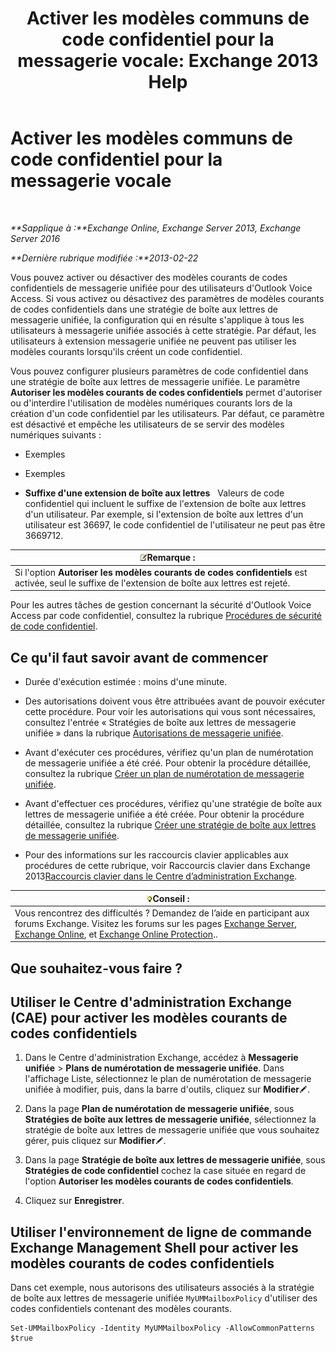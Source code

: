 ﻿---
title: 'Activer les modèles communs de code confidentiel pour la messagerie vocale: Exchange 2013 Help'
TOCTitle: Activer les modèles communs de code confidentiel pour la messagerie vocale
ms:assetid: 9940a8c2-f576-4089-ab96-8b318ad3da0f
ms:mtpsurl: https://technet.microsoft.com/fr-fr/library/JJ673546(v=EXCHG.150)
ms:contentKeyID: 50555449
ms.date: 05/23/2018
mtps_version: v=EXCHG.150
ms.translationtype: MT
---

# Activer les modèles communs de code confidentiel pour la messagerie vocale

 

_**Sapplique à :**Exchange Online, Exchange Server 2013, Exchange Server 2016_

_**Dernière rubrique modifiée :**2013-02-22_

Vous pouvez activer ou désactiver des modèles courants de codes confidentiels de messagerie unifiée pour des utilisateurs d'Outlook Voice Access. Si vous activez ou désactivez des paramètres de modèles courants de codes confidentiels dans une stratégie de boîte aux lettres de messagerie unifiée, la configuration qui en résulte s'applique à tous les utilisateurs à messagerie unifiée associés à cette stratégie. Par défaut, les utilisateurs à extension messagerie unifiée ne peuvent pas utiliser les modèles courants lorsqu'ils créent un code confidentiel.

Vous pouvez configurer plusieurs paramètres de code confidentiel dans une stratégie de boîte aux lettres de messagerie unifiée. Le paramètre **Autoriser les modèles courants de codes confidentiels** permet d'autoriser ou d'interdire l'utilisation de modèles numériques courants lors de la création d'un code confidentiel par les utilisateurs. Par défaut, ce paramètre est désactivé et empêche les utilisateurs de se servir des modèles numériques suivants :

  - Exemples

  - Exemples

  - **Suffixe d'une extension de boîte aux lettres**   Valeurs de code confidentiel qui incluent le suffixe de l'extension de boîte aux lettres d'un utilisateur. Par exemple, si l'extension de boîte aux lettres d'un utilisateur est 36697, le code confidentiel de l'utilisateur ne peut pas être 3669712.

<table>
<thead>
<tr class="header">
<th><img src="images/JJ159664.note(EXCHG.150).gif" title="Remarque" alt="Remarque" />Remarque :</th>
</tr>
</thead>
<tbody>
<tr class="odd">
<td>Si l'option <strong>Autoriser les modèles courants de codes confidentiels</strong> est activée, seul le suffixe de l'extension de boîte aux lettres est rejeté.</td>
</tr>
</tbody>
</table>


Pour les autres tâches de gestion concernant la sécurité d'Outlook Voice Access par code confidentiel, consultez la rubrique [Procédures de sécurité de code confidentiel](pin-security-procedures-exchange-2013-help.md).

## Ce qu'il faut savoir avant de commencer

  - Durée d'exécution estimée : moins d'une minute.

  - Des autorisations doivent vous être attribuées avant de pouvoir exécuter cette procédure. Pour voir les autorisations qui vous sont nécessaires, consultez l'entrée « Stratégies de boîte aux lettres de messagerie unifiée » dans la rubrique [Autorisations de messagerie unifiée](unified-messaging-permissions-exchange-2013-help.md).

  - Avant d'exécuter ces procédures, vérifiez qu'un plan de numérotation de messagerie unifiée a été créé. Pour obtenir la procédure détaillée, consultez la rubrique [Créer un plan de numérotation de messagerie unifiée](create-a-um-dial-plan-exchange-2013-help.md).

  - Avant d'effectuer ces procédures, vérifiez qu'une stratégie de boîte aux lettres de messagerie unifiée a été créée. Pour obtenir la procédure détaillée, consultez la rubrique [Créer une stratégie de boîte aux lettres de messagerie unifiée](create-a-um-mailbox-policy-exchange-2013-help.md).

  - Pour des informations sur les raccourcis clavier applicables aux procédures de cette rubrique, voir Raccourcis clavier dans Exchange 2013[Raccourcis clavier dans le Centre d’administration Exchange](keyboard-shortcuts-in-the-exchange-admin-center-exchange-online-protection-help.md).

<table>
<thead>
<tr class="header">
<th><img src="images/Bb125224.tip(EXCHG.150).gif" title="Conseil" alt="Conseil" />Conseil :</th>
</tr>
</thead>
<tbody>
<tr class="odd">
<td>Vous rencontrez des difficultés ? Demandez de l’aide en participant aux forums Exchange. Visitez les forums sur les pages <a href="https://go.microsoft.com/fwlink/p/?linkid=60612">Exchange Server</a>, <a href="https://go.microsoft.com/fwlink/p/?linkid=267542">Exchange Online</a>, et <a href="https://go.microsoft.com/fwlink/p/?linkid=285351">Exchange Online Protection</a>..</td>
</tr>
</tbody>
</table>


## Que souhaitez-vous faire ?

## Utiliser le Centre d'administration Exchange (CAE) pour activer les modèles courants de codes confidentiels

1.  Dans le Centre d'administration Exchange, accédez à **Messagerie unifiée** \> **Plans de numérotation de messagerie unifiée**. Dans l'affichage Liste, sélectionnez le plan de numérotation de messagerie unifiée à modifier, puis, dans la barre d'outils, cliquez sur **Modifier**![Icône Modifier](images/Bb124582.6f53ccb2-1f13-4c02-bea0-30690e6ea71d(EXCHG.150).gif "Icône Modifier").

2.  Dans la page **Plan de numérotation de messagerie unifiée**, sous **Stratégies de boîte aux lettres de messagerie unifiée**, sélectionnez la stratégie de boîte aux lettres de messagerie unifiée que vous souhaitez gérer, puis cliquez sur **Modifier**![Icône Modifier](images/Bb124582.6f53ccb2-1f13-4c02-bea0-30690e6ea71d(EXCHG.150).gif "Icône Modifier").

3.  Dans la page **Stratégie de boîte aux lettres de messagerie unifiée**, sous **Stratégies de code confidentiel** cochez la case située en regard de l'option **Autoriser les modèles courants de codes confidentiels**.

4.  Cliquez sur **Enregistrer**.

## Utiliser l'environnement de ligne de commande Exchange Management Shell pour activer les modèles courants de codes confidentiels

Dans cet exemple, nous autorisons des utilisateurs associés à la stratégie de boîte aux lettres de messagerie unifiée `MyUMMailboxPolicy` d'utiliser des codes confidentiels contenant des modèles courants.

    Set-UMMailboxPolicy -Identity MyUMMailboxPolicy -AllowCommonPatterns $true

